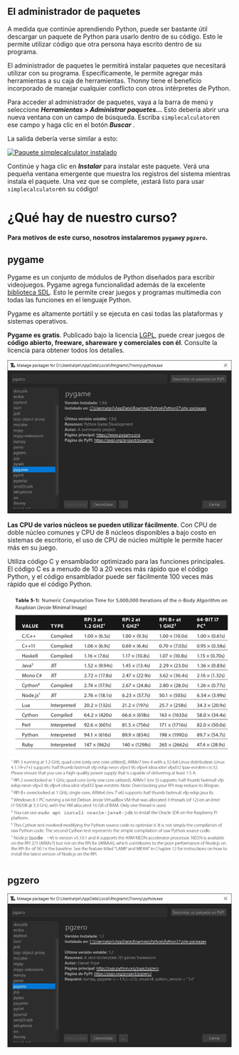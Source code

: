 ## El administrador de paquetes[](https://realpython.com/python-thonny/#the-package-manager "Enlace Permanente")

A medida que continúe aprendiendo Python, puede ser bastante útil descargar un paquete de Python para usarlo dentro de su código. Esto le permite utilizar código que otra persona haya escrito dentro de su programa.

El administrador de paquetes le permitirá instalar paquetes que necesitará utilizar con su programa. Específicamente, le permite agregar más herramientas a su caja de herramientas. Thonny tiene el beneficio incorporado de manejar cualquier conflicto con otros intérpretes de Python.

Para acceder al administrador de paquetes, vaya a la barra de menú y seleccione **_Herramientas_ > _Administrar paquetes…_** Esto debería abrir una nueva ventana con un campo de búsqueda. Escriba `simplecalculator`en ese campo y haga clic en el botón **_Buscar_** .

La salida debería verse similar a esto:

[![Paquete simplecalculator instalado](https://files.realpython.com/media/Screenshot_2018-10-11_23.22.41.544b108e9748.png)](https://files.realpython.com/media/Screenshot_2018-10-11_23.22.41.544b108e9748.png)

Continúe y haga clic en **_Instalar_** para instalar este paquete. Verá una pequeña ventana emergente que muestra los registros del sistema mientras instala el paquete. Una vez que se complete, ¡estará listo para usar `simplecalculator`en su código!

# ¿Qué hay de nuestro curso?

**Para motivos de este curso, nosotros instalaremos `pygame`y `pgzero`.**

## pygame

Pygame es un conjunto de módulos de Python diseñados para escribir videojuegos. Pygame agrega funcionalidad además de la excelente [biblioteca SDL](https://es.wikipedia.org/wiki/Simple_DirectMedia_Layer). Esto le permite crear juegos y programas multimedia con todas las funciones en el lenguaje Python.

Pygame es altamente portátil y se ejecuta en casi todas las plataformas y sistemas operativos.

**Pygame es gratis**. Publicado bajo la licencia [LGPL](https://es.wikipedia.org/wiki/GNU_Lesser_General_Public_License#:~:text=La%20Licencia%20P%C3%BAblica%20General%20Reducida,creada%20por%20la%20Free%20Software), puede crear juegos de **código abierto, freeware, shareware y comerciales con él**. Consulte la licencia para obtener todos los detalles.

![](https://github.com/Ezzzzzzzzzzzzzz/Taller_PyG/blob/master/Intro/pygame.JPG)

**Las CPU de varios núcleos se pueden utilizar fácilmente**. Con CPU de doble núcleo comunes y CPU de 8 núcleos disponibles a bajo costo en sistemas de escritorio, el uso de CPU de núcleo múltiple le permite hacer más en su juego. 

Utiliza código C y ensamblador optimizado para las funciones principales. El código C es a menudo de 10 a 20 veces más rápido que el código Python, y el código ensamblador puede ser fácilmente 100 veces más rápido que el código Python.

![](https://github.com/Ezzzzzzzzzzzzzz/Taller_PyG/blob/master/Intro/NumericComputation01.JPG)
![](https://github.com/Ezzzzzzzzzzzzzz/Taller_PyG/blob/master/Intro/NumericComputation02.JPG)

## pgzero

![](https://github.com/Ezzzzzzzzzzzzzz/Taller_PyG/blob/master/Intro/pgzero.JPG)
<!--stackedit_data:
eyJoaXN0b3J5IjpbMTI5NzU2ODkxNCwtMTI4NDA3NTQ4NSwxMj
M1MTg0MDM4LC0yMTQyODQ4NTUxLDE2NTc1NDQ1MzcsNDI5NTMw
MTM4XX0=
-->